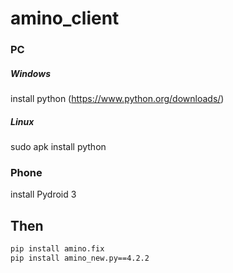 # amino_client

### PC
##### Windows
install python (https://www.python.org/downloads/)
##### Linux
sudo apk install python

### Phone
install Pydroid 3

## Then

``` Bash
pip install amino.fix
pip install amino_new.py==4.2.2
```

